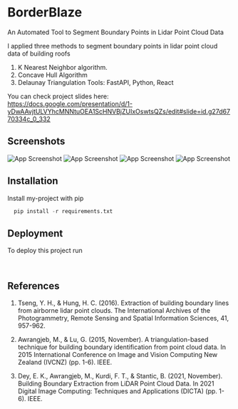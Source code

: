# BorderBlaze
An Automated Tool to Segment Boundary Points in Lidar Point Cloud Data

I applied three methods to segment boundary points in lidar point cloud data of building roofs
1. K Nearest Neighbor algorithm.
2. Concave Hull Algorithm
3. Delaunay Triangulation
Tools: FastAPI, Python, React



You can check project slides here: https://docs.google.com/presentation/d/1-yDwAAvjtULVYhcMNNtuOEA1ScHNVBjZUIxOswtsQZs/edit#slide=id.g27d6770334c_0_332


## Screenshots

![App Screenshot](Screenshots/home.jpg)
![App Screenshot](Screenshots/Neighborhood.jpg)
![App Screenshot](Screenshots/ConcaveHull.jpg)
![App Screenshot](Screenshots/Delaunay.jpg)


## Installation

Install my-project with pip

```python
  pip install -r requirements.txt
```
    
## Deployment

To deploy this project run

```bash
  
```


## References

1. Tseng, Y. H., & Hung, H. C. (2016). Extraction of building boundary lines from airborne lidar point clouds. The International Archives of the Photogrammetry, Remote Sensing and Spatial Information Sciences, 41, 957-962.

2. Awrangjeb, M., & Lu, G. (2015, November). A triangulation-based technique for building boundary identification from point cloud data. In 2015 International Conference on Image and Vision Computing New Zealand (IVCNZ) (pp. 1-6). IEEE.

3. Dey, E. K., Awrangjeb, M., Kurdi, F. T., & Stantic, B. (2021, November). Building Boundary Extraction from LiDAR Point Cloud Data. In 2021 Digital Image Computing: Techniques and Applications (DICTA) (pp. 1-6). IEEE.




